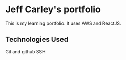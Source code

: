 # Jeff Carley's portfolio

This is my learning portfolio. It uses AWS and ReactJS.

## Technologies Used

Git and github
SSH
